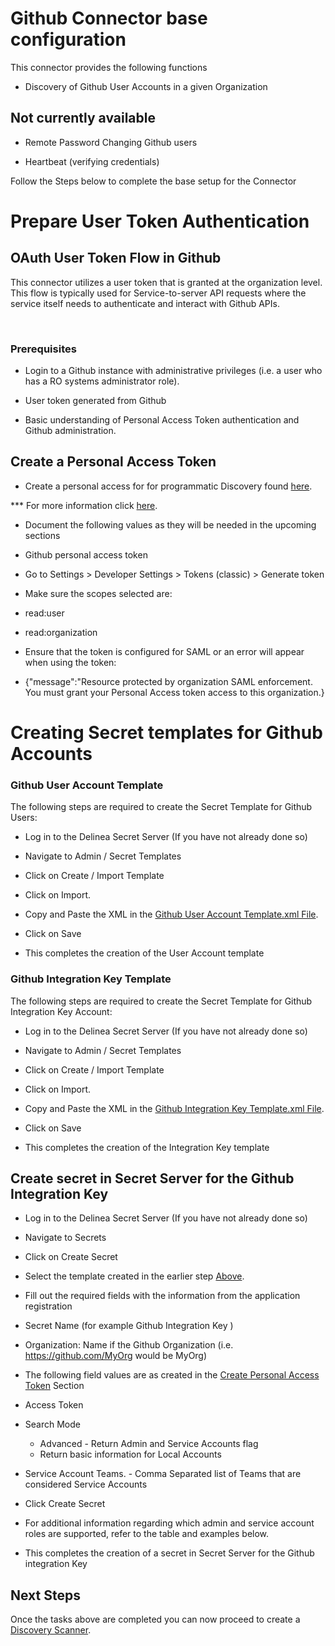 # Github Connector base configuration

  

This connector provides the following functions

  

- Discovery of Github User Accounts in a given Organization

  

## Not currently available

- Remote Password Changing Github users

- Heartbeat (verifying credentials)

  

Follow the Steps below to complete the base setup for the Connector

  

# Prepare User Token Authentication

  

## OAuth User Token Flow in Github

  

This connector utilizes a user token that is granted at the organization level. This flow is typically used for Service-to-server API requests where the service itself needs to authenticate and interact with Github APIs.

​

### Prerequisites

  

- Login to a Github instance with administrative privileges (i.e. a user who has a RO systems administrator role).

- User token generated from Github

- Basic understanding of Personal Access Token authentication and Github administration.

  

## Create a Personal Access Token

  

- Create a personal access for for programmatic Discovery found [here](https://docs.github.com/en/authentication/keeping-your-account-and-data-secure/managing-your-personal-access-tokens).

  

*** For more information click [here](https://docs.github.com/en/organizations/managing-programmatic-access-to-your-organization/setting-a-personal-access-token-policy-for-your-organization#restricting-access-by-personal-access-tokens-classic).

  

- Document the following values as they will be needed in the upcoming sections

- Github personal access token

- Go to Settings > Developer Settings > Tokens (classic) > Generate token

- Make sure the scopes selected are:

- read:user

- read:organization

- Ensure that the token is configured for SAML or an error will appear when using the token:

- {"message":"Resource protected by organization SAML enforcement. You must grant your Personal Access token access to this organization.}
  

# Creating Secret templates for Github Accounts

  

### Github User Account Template

  

The following steps are required to create the Secret Template for Github Users:

  

- Log in to the Delinea Secret Server (If you have not already done so)

- Navigate to Admin / Secret Templates

- Click on Create / Import Template

- Click on Import.

- Copy and Paste the XML in the [Github User Account Template.xml File](./Templates/Github%20User%20Account%20Template.xml).

- Click on Save

- This completes the creation of the User Account template

  

### Github Integration Key Template

  

The following steps are required to create the Secret Template for Github Integration Key Account:

  

- Log in to the Delinea Secret Server (If you have not already done so)

- Navigate to Admin / Secret Templates

- Click on Create / Import Template

- Click on Import.

- Copy and Paste the XML in the [Github Integration Key Template.xml File](./Templates/Github%20Integration%20Key%20Template.xml).

- Click on Save

- This completes the creation of the Integration Key template

  
  

## Create secret in Secret Server for the Github Integration Key

- Log in to the Delinea Secret Server (If you have not already done so)

- Navigate to Secrets

- Click on Create Secret

- Select the template created in the earlier step [Above](#github-integration-key-template).

- Fill out the required fields with the information from the application registration

- Secret Name (for example Github Integration Key )

- Organization: Name if the Github Organization (i.e. https://github.com/MyOrg would be MyOrg)

- The following field values are as created in the [Create Personal Access Token](#create-a-personal-access-token) Section

- Access Token
-  Search Mode  
	- Advanced - Return Admin and Service Accounts flag
	- Return basic information for Local Accounts
- Service Account Teams.  - Comma Separated list of Teams that are considered Service Accounts

- Click Create Secret

- For additional information regarding which admin and service account roles are supported, refer to the table and examples below.

- This completes the creation of a secret in Secret Server for the Github integration Key

  
  

## Next Steps

  

Once the tasks above are completed you can now proceed to create a [Discovery Scanner](./Discovery/readme.md).